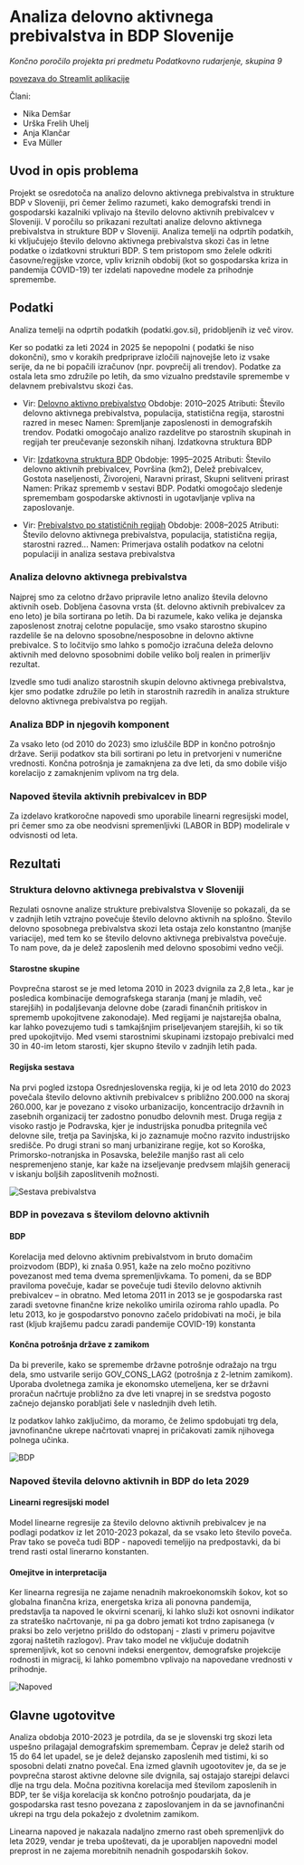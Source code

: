 
# Analiza delovno aktivnega prebivalstva in BDP Slovenije

*Končno poročilo projekta pri predmetu Podatkovno rudarjenje, skupina 9*

[povezava do Streamlit aplikacije](https://nirinja-pr259-streamlituvod-swx370.streamlit.app/)

Člani:
- Nika Demšar
- Urška Frelih Uhelj
- Anja Klančar
- Eva Müller

## Uvod in opis problema

Projekt se osredotoča na analizo delovno aktivnega prebivalstva in strukture BDP v Sloveniji, pri čemer želimo razumeti, kako demografski trendi in gospodarski kazalniki vplivajo na število delovno aktivnih prebivalcev v Sloveniji. V poročilu so prikazani rezultati analize delovno aktivnega prebivalstva in strukture BDP v Sloveniji. Analiza temelji na odprtih podatkih, ki vključujejo število delovno aktivnega prebivalstva skozi čas in letne podatke o izdatkovni strukturi BDP. S tem pristopom smo želele odkriti časovne/regijske vzorce, vpliv kriznih obdobij (kot so gospodarska kriza in pandemija COVID-19) ter izdelati napovedne modele za prihodnje spremembe.

## Podatki
Analiza temelji na odprtih podatkih (podatki.gov.si), pridobljenih iz več virov.


Ker so podatki za leti 2024 in 2025 še nepopolni ( podatki še niso dokončni), smo v korakih predpriprave izločili najnovejše leto iz vsake serije, da ne bi popačili izračunov (npr. povprečij ali trendov). Podatke za ostala leta smo združile po letih, da smo vizualno predstavile spremembe v delavnem prebivalstvu skozi čas.


- Vir: [Delovno aktivno prebivalstvo](https://podatki.gov.si/dataset/surs0700992s)
Obdobje: 2010–2025
Atributi: Število delovno aktivnega prebivalstva, populacija, statistična regija, starostni razred in mesec
Namen: Spremljanje zaposlenosti in demografskih trendov. Podatki omogočajo analizo razdelitve po starostnih skupinah in regijah ter preučevanje sezonskih nihanj.
Izdatkovna struktura BDP

- Vir: [Izdatkovna struktura BDP](https://podatki.gov.si/dataset/surs0301935s?resource_id=8935a064-5888-4ab9-9066-0838f6f2743b)
Obdobje: 1995–2025
Atributi: Število delovno aktivnih prebivalcev, Površina (km2), Delež prebivalcev, Gostota naseljenosti, Živorojeni, Naravni prirast, Skupni selitveni prirast
Namen: Prikaz sprememb v sestavi BDP. Podatki omogočajo sledenje spremembam gospodarske aktivnosti in ugotavljanje vpliva na zaposlovanje.

- Vir: [Prebivalstvo po statističnih regijah](https://podatki.gov.si/dataset/surs2640005s)
Obdobje: 2008–2025
Atributi: Število delovno aktivnega prebivalstva, populacija, statistična regija, starostni razred...
Namen: Primerjava ostalih podatkov na celotni populaciji in analiza sestava prebivalstva


### Analiza delovno aktivnega prebivalstva
Najprej smo za celotno državo pripravile letno analizo števila delovno aktivnih oseb. Dobljena časovna vrsta (št. delovno aktivnih prebivalcev za eno leto) 
je bila sortirana po letih. Da bi razumele, kako velika je dejanska zaposlenost znotraj celotne populacije, smo vsako starostno skupino razdelile še na delovno sposobne/nesposobne in 
delovno aktivne prebivalce. S to ločitvijo smo lahko s pomočjo izračuna deleža delovno aktivnih med delovno sposobnimi dobile veliko bolj realen in primerljiv rezultat.

Izvedle smo tudi analizo starostnih skupin delovno aktivnega prebivalstva, kjer smo podatke združile po letih in starostnih razredih in analiza strukture delovno aktivnega prebivalstva po regijah.

### Analiza BDP in njegovih komponent
Za vsako leto (od 2010 do 2023) smo izluščile BDP in končno potrošnjo države. Seriji podatkov sta bili sortirani po letu in pretvorjeni v numerične vrednosti.
Končna potrošnja je zamaknjena za dve leti, da smo dobile višjo korelacijo z zamaknjenim vplivom na trg dela.

### Napoved števila aktivnih prebivalcev in BDP

Za izdelavo kratkoročne napovedi smo uporabile linearni regresijski model, pri čemer smo za obe neodvisni spremenljivki (LABOR in BDP)
modelirale v odvisnosti od leta.


## Rezultati

### Struktura delovno aktivnega prebivalstva v Sloveniji
Rezulati osnovne analize strukture prebivalstva Slovenije so pokazali, da se v zadnjih letih vztrajno povečuje
število delovno aktivnih na splošno. Število delovno sposobnega prebivalstva skozi leta ostaja zelo konstantno (manjše variacije), med tem ko se število delovno aktivnega prebivalstva povečuje. 
To nam pove, da je delež zaposlenih med delovno sposobimi vedno večji.

#### Starostne skupine

Povprečna starost se je med letoma 2010 in 2023 dvignila za 2,8 leta., kar je posledica kombinacije
demografskega staranja (manj je mladih, več starejših) in podaljševanja delovne dobe (zaradi finančnih pritiskov in sprememb upokojitvene zakonodaje).
Med regijami je najstarejša obalna, kar lahko povezujemo tudi s tamkajšnjim priseljevanjem starejših, ki so tik pred upokojitvijo.
Med vsemi starostnimi skupinami izstopajo prebivalci med 30 in 40-im letom starosti, kjer skupno število v zadnjih letih pada.

#### Regijska sestava

Na prvi pogled izstopa Osrednjeslovenska regija, ki je od leta 2010 do 2023 povečala število delovno aktivnih prebivalcev s približno 200.000 na skoraj 260.000, 
kar je povezano z visoko urbanizacijo, koncentracijo državnih in zasebnih organizacij ter zadostno ponudbo delovnih mest. Druga regija z visoko rastjo je Podravska, kjer je 
 industrijska ponudba pritegnila več delovne sile, tretja pa Savinjska, ki jo zaznamuje močno razvito industrijsko središče. Po drugi strani so manj urbanizirane regije, 
kot so Koroška, Primorsko-notranjska in Posavska, beležile manjšo rast ali celo nespremenjeno stanje, kar kaže na izseljevanje predvsem mlajših generacij v iskanju boljših zaposlitvenih možnosti.

![Sestava prebivalstva](images/DelezDelovnoSposobnih.png)



### BDP in povezava s številom delovno aktivnih

#### BDP
Korelacija med delovno aktivnim prebivalstvom in bruto domačim proizvodom (BDP), ki znaša 0.951, kaže na zelo močno pozitivno povezanost med tema dvema spremenljivkama. 
To pomeni, da se BDP praviloma povečuje, kadar se povečuje tudi število delovno aktivnih prebivalcev – in obratno. 
Med letoma 2011 in 2013 se je gospodarska rast zaradi svetovne finančne krize nekoliko umirila oziroma rahlo upadla. Po letu 2013, ko je gospodarstvo
ponovno začelo pridobivati na moči, je bila rast (kljub krajšemu padcu zaradi pandemije COVID-19) konstanta

#### Končna potrošnja države z zamikom

Da bi preverile, kako se spremembe državne potrošnje odražajo na trgu dela, smo ustvarile serijo GOV_CONS_LAG2 (potrošnja z 2-letnim zamikom). Uporaba dvoletnega zamika
je ekonomsko utemeljena, ker se državni proračun načrtuje probližno za dve leti vnaprej in se sredstva pogosto začnejo dejansko porabljati 
šele v naslednjih dveh letih. 

Iz podatkov lahko zaključimo, da moramo, če želimo spdobujati trg dela, javnofinančne ukrepe načrtovati vnaprej in pričakovati zamik njihovega polnega učinka.


![BDP](images/BDP.png)

### Napoved števila delovno aktivnih in BDP do leta 2029

#### Linearni regresijski model

Model linearne regresije za število delovno aktivnih prebivalcev je na podlagi 
podatkov iz let 2010-2023 pokazal, da se vsako leto število poveča. Prav tako se poveča tudi BDP - napovedi temeljijo na predpostavki, da bi trend rasti ostal linerarno konstanten.

#### Omejitve in interpretacija
Ker linearna regresija ne zajame nenadnih makroekonomskih šokov, kot so globalna finančna kriza, energetska kriza ali ponovna pandemija, predstavlja ta napoved le okvirni scenarij, ki lahko
služi kot osnovni indikator za strateško načrtovanje, ni pa ga dobro jemati kot trdno zapisanega (v praksi bo zelo verjetno prišldo do odstopanj - zlasti v primeru pojavitve zgoraj naštetih razlogov).
Prav tako model ne vključuje dodatnih spremenljivk, kot so cenovni indeksi energentov, demografske projekcije rodnosti in migracij, ki lahko pomembno vplivajo na napovedane vrednosti v prihodnje.

![Napoved](images/LinearnaNapoved.png)

## Glavne ugotovitve

Analiza obdobja 2010-2023 je potrdila, da se je slovenski trg skozi leta uspešno prilagajal demografskim spremembam. Čeprav je delež starih od 15 do 64 let upadel, se je delež dejansko 
zaposlenih med tistimi, ki so sposobni delati znatno povečal. Ena izmed glavnih ugootovitev je, da se je povprečna starost aktivne delovne sile dvignila, saj ostajajo starejpi delavci dlje na trgu dela.
Močna pozitivna korelacija med številom zaposlenih in BDP, ter še višja korelacija sk  končno potrošnjo poudarjata, da je gospodarska rast tesno povezana z zaposlovanjem in da se javnofinančni ukrepi na trgu dela
pokažejo z dvoletnim zamikom.

Linearna napoved je nakazala nadaljno zmerno rast obeh spremenljivk do leta 2029, vendar  je treba upoštevati, da je uporabljen napovedni model preprost
in ne zajema morebitnih nenadnih gospodarskih šokov. 
